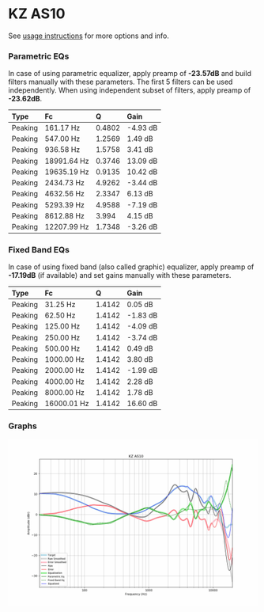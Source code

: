 # KZ AS10
See [usage instructions](https://github.com/jaakkopasanen/AutoEq#usage) for more options and info.

### Parametric EQs
In case of using parametric equalizer, apply preamp of **-23.57dB** and build filters manually
with these parameters. The first 5 filters can be used independently.
When using independent subset of filters, apply preamp of **-23.62dB**.

| Type    | Fc          |      Q | Gain     |
|:--------|:------------|:-------|:---------|
| Peaking | 161.17 Hz   | 0.4802 | -4.93 dB |
| Peaking | 547.00 Hz   | 1.2569 | 1.49 dB  |
| Peaking | 936.58 Hz   | 1.5758 | 3.41 dB  |
| Peaking | 18991.64 Hz | 0.3746 | 13.09 dB |
| Peaking | 19635.19 Hz | 0.9135 | 10.42 dB |
| Peaking | 2434.73 Hz  | 4.9262 | -3.44 dB |
| Peaking | 4632.56 Hz  | 2.3347 | 6.13 dB  |
| Peaking | 5293.39 Hz  | 4.9588 | -7.19 dB |
| Peaking | 8612.88 Hz  | 3.994  | 4.15 dB  |
| Peaking | 12207.99 Hz | 1.7348 | -3.26 dB |

### Fixed Band EQs
In case of using fixed band (also called graphic) equalizer, apply preamp of **-17.19dB**
(if available) and set gains manually with these parameters.

| Type    | Fc          |      Q | Gain     |
|:--------|:------------|:-------|:---------|
| Peaking | 31.25 Hz    | 1.4142 | 0.05 dB  |
| Peaking | 62.50 Hz    | 1.4142 | -1.83 dB |
| Peaking | 125.00 Hz   | 1.4142 | -4.09 dB |
| Peaking | 250.00 Hz   | 1.4142 | -3.74 dB |
| Peaking | 500.00 Hz   | 1.4142 | 0.49 dB  |
| Peaking | 1000.00 Hz  | 1.4142 | 3.80 dB  |
| Peaking | 2000.00 Hz  | 1.4142 | -1.99 dB |
| Peaking | 4000.00 Hz  | 1.4142 | 2.28 dB  |
| Peaking | 8000.00 Hz  | 1.4142 | 1.78 dB  |
| Peaking | 16000.01 Hz | 1.4142 | 16.60 dB |

### Graphs
![](./KZ%20AS10.png)
